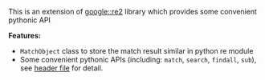 This is an extension of [google::re2](https://github.com/google/re2) library which provides some convenient pythonic API


**Features:**

- `MatchObject` class to store the match result similar in python re module
- Some convenient pythonic APIs (including: `match`, `search`, `findall`, `sub`), see [header file](re2ext.h) for detail.
